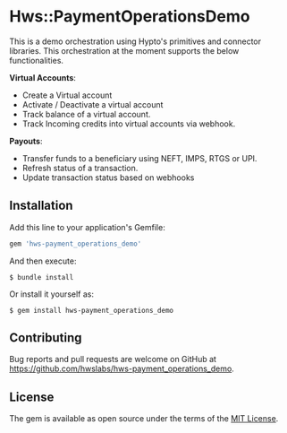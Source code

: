 # Hws::PaymentOperationsDemo

This is a demo orchestration using Hypto's primitives and connector libraries. This orchestration at the moment supports the below functionalities.

**Virtual Accounts**:
- Create a Virtual account
- Activate / Deactivate a virtual account
- Track balance of a virtual account.
- Track Incoming credits into virtual accounts via webhook.

**Payouts**:
- Transfer funds to a beneficiary using NEFT, IMPS, RTGS or UPI.
- Refresh status of a transaction.
- Update transaction status based on webhooks

## Installation

Add this line to your application's Gemfile:

```ruby
gem 'hws-payment_operations_demo'
```

And then execute:

    $ bundle install

Or install it yourself as:

    $ gem install hws-payment_operations_demo

## Contributing

Bug reports and pull requests are welcome on GitHub at https://github.com/hwslabs/hws-payment_operations_demo.

## License

The gem is available as open source under the terms of the [MIT License](https://opensource.org/licenses/MIT).

